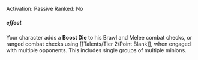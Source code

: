 Activation: Passive
Ranked: No
##### effect
Your character adds a **Boost Die** to his Brawl and
Melee combat checks, or ranged combat checks
using [[Talents/Tier 2/Point Blank]], when engaged with
multiple opponents. This includes single
groups of multiple minions.